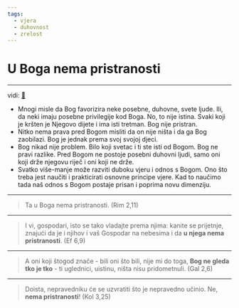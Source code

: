 ```yaml
---
tags: 
  - vjera 
  - duhovnost
  - zrelost
---
```

# U Boga nema pristranosti

---

vidi: [📝](../1.tečaj/002-Što-je-evanđelje.md)
<!-- I realy did not understand what this truth means until I understood truth of how to have faith 08.04.2022.
-->
- Mnogi misle da Bog favorizira neke posebne, duhovne, svete ljude. Ili, da neki imaju posebne privilegije kod Boga. No, to nije istina. Svaki koji je kršten je Njegovo dijete i ima isti tretman. Bog nije pristran.
- Nitko nema prava pred Bogom misliti da on nije ništa i da ga Bog zaobilazi. Bog je jednak prema svoj svojoj djeci. 
- Bog nikad nije problem.  Bilo koji svetac i ti ste isti od Bogom. Bog ne pravi razlike. Pred Bogom ne postoje posebni duhovni ljudi, samo oni koji drže njegovu riječ i oni koji ne drže.
- Svatko više-manje može razviti duboku vjeru i odnos s Bogom. Ono što treba jest naučiti i prakticirati osnovne principe vjere. Kad to naučimo tada naš odnos s Bogom postaje prisan i poprima novu dimenziju.

<!-- ❗  
- You can have faith, you can have deep relationship with God you can learn faith, and have your prayer answered - but you must change your words
- but you must learn to have faith and too be filled with Gods word  speak Gods word
- Jedino što se razlikuje jest: on ima Božju riječ usađenu u srce, vjeruje i govori riječi vjere-->

---

> Ta u Boga nema  pristranosti. (Rim 2,11)

---
> I vi, gospodari, isto se tako vladajte prema njima: kanite  se prijetnje, znajući da je i njihov i vaš Gospodar na nebesima  i da **u njega nema pristranosti**.
 (Ef 6,9)

---

> A oni koji štogod znače - bili oni što bili, nije mi do  toga, **Bog ne gleda tko je tko** - ti uglednici, uistinu, ništa  nisu pridometnuli. (Gal 2,6)

---

> Doista, nepravedniku će se uzvratiti što je nepravedno učinio. Ne, **nema  pristranosti**! (Kol 3,25)
